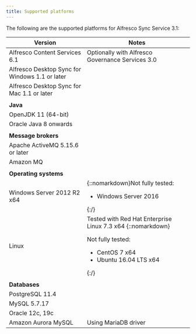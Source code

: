 ```yaml
---
title: Supported platforms
---
```


The following are the supported platforms for Alfresco Sync Service 3.1:

| Version | Notes |
| ------- | ----- |
| Alfresco Content Services 6.1 | Optionally with Alfresco Governance Services 3.0 |
| Alfresco Desktop Sync for Windows 1.1 or later | |
| Alfresco Desktop Sync for Mac 1.1 or later | |
| | |
| **Java** |
| OpenJDK 11 (64-bit) | |
| Oracle Java 8 onwards | |
| | |
| **Message brokers** |
| Apache ActiveMQ 5.15.6 or later | |
| Amazon MQ | |
| | |
| **Operating systems** |
| Windows Server 2012 R2 x64 | {::nomarkdown}Not fully tested:<ul><li>Windows Server 2016</li></ul>{:/}|
| Linux | Tested with Red Hat Enterprise Linux 7.3 x64 {::nomarkdown}<p>Not fully tested:<ul><li>CentOS 7 x64</li><li>Ubuntu 16.04 LTS x64</li></ul></p>{:/} |
| | |
| **Databases** |
| PostgreSQL 11.4 | |
| MySQL 5.7.17 | |
| Oracle 12c, 19c | |
| Amazon Aurora MySQL | Using MariaDB driver |
